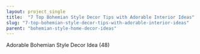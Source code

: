 ```yaml
---
layout: project_single
title:  "7 Top Bohemian Style Decor Tips with Adorable Interior Ideas"
slug: "7-top-bohemian-style-decor-tips-with-adorable-interior-ideas"
parent: "bohemian-style-home-decor-ideas"
---
```

Adorable Bohemian Style Decor Idea (48)